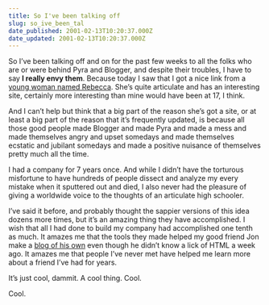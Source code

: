 ```yaml
---
title: So I've been talking off
slug: so_ive_been_tal
date_published: 2001-02-13T10:20:37.000Z
date_updated: 2001-02-13T10:20:37.000Z
---
```


So I’ve been talking off and on for the past few weeks to all the folks who are or were behind Pyra and Blogger, and despite their troubles, I have to say **I really envy them**. Because today I saw that I got a nice link from a [young woman named Rebecca](http://www.geocities.com/rekabec/). She’s quite articulate and has an interesting site, certainly more interesting than mine would have been at 17, I think.

And I can’t help but think that a big part of the reason she’s got a site, or at least a big part of the reason that it’s frequently updated, is because all those good people made Blogger and made Pyra and made a mess and made themselves angry and upset somedays and made themselves ecstatic and jubilant somedays and made a positive nuisance of themselves pretty much all the time.

I had a company for 7 years once. And while I didn’t have the torturous misfortune to have hundreds of people dissect and analyze my every mistake when it sputtered out and died, I also never had the pleasure of giving a worldwide voice to the thoughts of an articulate high schooler.

I’ve said it before, and probably thought the sappier versions of this idea dozens more times, but it’s an amazing thing they have accomplished. I wish that all I had done to build my company had accomplished one tenth as much. It amazes me that the tools they made helped my good friend Jon make a [blog of his own](http://smile_sessions.blogspot.com) even though he didn’t know a lick of HTML a week ago. It amazes me that people I’ve never met have helped me learn more about a friend I’ve had for years.

It’s just cool, dammit. A cool thing. Cool.

Cool.
